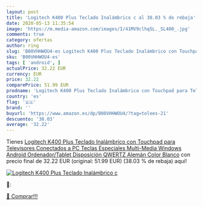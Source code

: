 ```yaml
---
layout: post
title: 'Logitech K400 Plus Teclado Inalámbrico c al 38.03 % de rebaja'
date: 2020-05-13 11:35:54
image: 'https://m.media-amazon.com/images/I/41MV9clhq5L._SL400_.jpg'
comments: true
category: ofertas
author: ring
slug: 'B00VHHWOU4-es Logitech K400 Plus Teclado Inalámbrico con Touchpad para...'
sku: 'B00VHHWOU4-es'
tags: [ 'android', ]
actualPrice: 32.22 EUR
currency: EUR
price: 32.22
comparePrice: 51.99 EUR
prodname: 'Logitech K400 Plus Teclado Inalámbrico con Touchpad para Televisores Conectados a PC  Teclas Especiales Multi-Media  Windows  Android  Ordenador/Tablet  Disposición QWERTZ Alemán  Color Blanco'
country: 'es'
flag: '🇪🇸'
brand: ''
buyurl: 'https://www.amazon.es/dp/B00VHHWOU4/?tag=tolees-21'
descuento: '38.03'
average: '32.22'
---
```


Tienes [Logitech K400 Plus Teclado Inalámbrico con Touchpad para Televisores Conectados a PC  Teclas Especiales Multi-Media  Windows  Android  Ordenador/Tablet  Disposición QWERTZ Alemán  Color Blanco](https://www.amazon.es/dp/B00VHHWOU4/?tag=tolees-21) con precio final de  32.22 EUR (original: 51.99 EUR) (38.03 %  de rebaja) aqui!

[![Logitech K400 Plus Teclado Inalámbrico c](https://m.media-amazon.com/images/I/41MV9clhq5L._SL400_.jpg)](https://www.amazon.es/dp/B00VHHWOU4/?tag=tolees-21)

🔎:


[🛒 Comprar!!!](https://www.amazon.es/dp/B00VHHWOU4/?tag=tolees-21)
